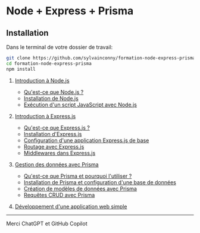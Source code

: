 # Node + Express + Prisma

## Installation

Dans le terminal de votre dossier de travail:
```bash
git clone https://github.com/sylvainconny/formation-node-express-prisma
cd formation-node-express-prisma
npm install
```

1. [Introduction à Node.js](wiki/nodejs.md)

   - [Qu'est-ce que Node.js ?](wiki/nodejs.md#1-quest-ce-que-nodejs)
   - [Installation de Node.js](wiki/nodejs.md#2-installation-de-nodejs)
   - [Exécution d'un script JavaScript avec Node.js](wiki/nodejs.md#3-exécution-dun-script-javascript-avec-nodejs)

2. [Introduction à Express.js](wiki/express.md)

   - [Qu'est-ce que Express.js ?](wiki/express.md#1-quest-ce-que-expressjs)
   - [Installation d'Express.js](wiki/express.md#2-installation-dexpressjs)
   - [Configuration d'une application Express.js de base](wiki/express.md#3-configuration-dune-application-expressjs-de-base)
   - [Routage avec Express.js](wiki/express.md#4-routage-avec-expressjs)
   - [Middlewares dans Express.js](wiki/express.md#5-middlewares-dans-expressjs)

3. [Gestion des données avec Prisma](wiki/prisma.md)

   - [Qu'est-ce que Prisma et pourquoi l'utiliser ?](wiki/prisma.md#1-quest-ce-que-prisma-et-pourquoi-lutiliser)
   - [Installation de Prisma et configuration d'une base de données](wiki/prisma.md#2-installation-de-prisma-et-configuration-dune-base-de-données)
   - [Création de modèles de données avec Prisma](wiki/prisma.md#3-création-de-modèles-de-données-avec-prisma)
   - [Requêtes CRUD avec Prisma](wiki/prisma.md#4-requêtes-crud-avec-prisma)

4. [Développement d'une application web simple](wiki/application.md)

---

Merci ChatGPT et GitHub Copilot
